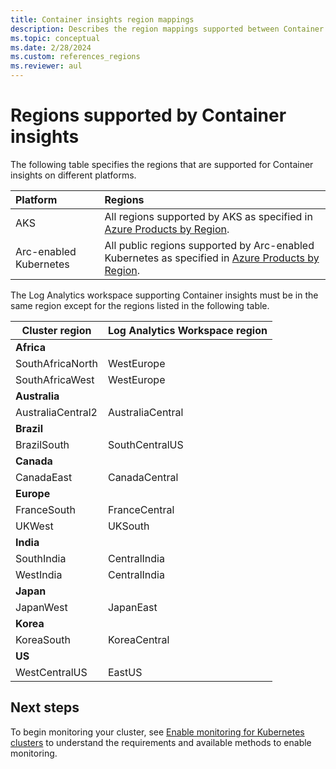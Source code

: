```yaml
---
title: Container insights region mappings
description: Describes the region mappings supported between Container insights, Log Analytics Workspace, and custom metrics.
ms.topic: conceptual
ms.date: 2/28/2024
ms.custom: references_regions
ms.reviewer: aul
---
```


# Regions supported by Container insights

The following table specifies the regions that are supported for Container insights on different platforms.

| Platform | Regions |
|:---|:---|
| AKS | All regions supported by AKS as specified in [Azure Products by Region](https://azure.microsoft.com/explore/global-infrastructure/products-by-region/?products=kubernetes-service). | 
| Arc-enabled Kubernetes | All public regions supported by Arc-enabled Kubernetes as specified in [Azure Products by Region](https://azure.microsoft.com/explore/global-infrastructure/products-by-region/?products=azure-arc). |

The Log Analytics workspace supporting Container insights must be in the same region except for the regions listed in the following table. 


|**Cluster region** | **Log Analytics Workspace region** |
|-----------------------|------------------------------------|
|**Africa** | |
|SouthAfricaNorth |WestEurope |
|SouthAfricaWest |WestEurope |
|**Australia** | |
|AustraliaCentral2 |AustraliaCentral |
|**Brazil** | |
|BrazilSouth | SouthCentralUS |
|**Canada** ||
|CanadaEast |CanadaCentral |
|**Europe** | |
|FranceSouth |FranceCentral |
|UKWest |UKSouth |
|**India** | |
|SouthIndia |CentralIndia |
|WestIndia |CentralIndia |
|**Japan** | |
|JapanWest |JapanEast |
|**Korea** | |
|KoreaSouth |KoreaCentral |
|**US** | |
|WestCentralUS|EastUS |


## Next steps

To begin monitoring your cluster, see [Enable monitoring for Kubernetes clusters](kubernetes-monitoring-enable.md) to understand the requirements and available methods to enable monitoring.  
